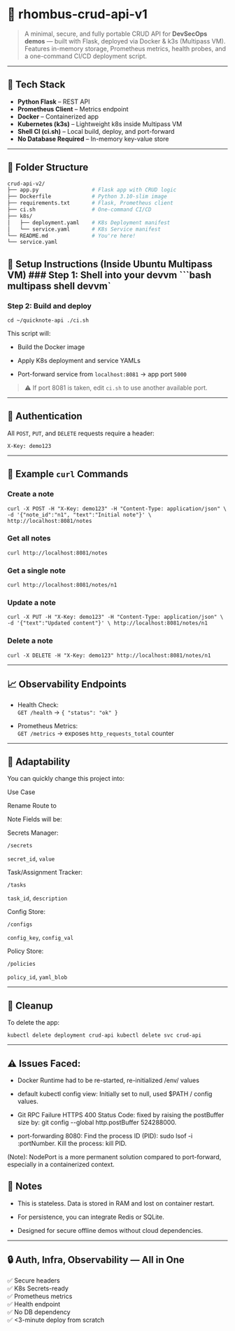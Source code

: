 # 🚀 rhombus-crud-api-v1

> A minimal, secure, and fully portable CRUD API for **DevSecOps demos** — built with Flask, deployed via Docker & k3s (Multipass VM).  
> Features in-memory storage, Prometheus metrics, health probes, and a one-command CI/CD deployment script.

---

## 🧰 Tech Stack

- **Python Flask** – REST API
- **Prometheus Client** – Metrics endpoint
- **Docker** – Containerized app
- **Kubernetes (k3s)** – Lightweight k8s inside Multipass VM
- **Shell CI (ci.sh)** – Local build, deploy, and port-forward
- **No Database Required** – In-memory key-value store

---

## 📁 Folder Structure

```bash
crud-api-v2/
├── app.py                 # Flask app with CRUD logic
├── Dockerfile             # Python 3.10-slim image
├── requirements.txt       # Flask, Prometheus client
├── ci.sh                  # One-command CI/CD
├── k8s/
│   ├── deployment.yaml    # K8s Deployment manifest
│   └── service.yaml       # K8s Service manifest
└── README.md              # You're here!
└── service.yaml

```




 ## 🚀 Setup Instructions (Inside Ubuntu Multipass VM)  ### Step 1: Shell into your devvm  ```bash  multipass  shell  devvm` 

### Step 2: Build and deploy



`cd ~/quicknote-api
./ci.sh` 

This script will:

-   Build the Docker image
    
-   Apply K8s deployment and service YAMLs
    
-   Port-forward service from `localhost:8081` → app port `5000`
    

> ⚠️ If port 8081 is taken, edit `ci.sh` to use another available port.

----------

## 🔐 Authentication

All `POST`, `PUT`, and `DELETE` requests require a header:

`X-Key: demo123` 

----------

## 🧪 Example `curl` Commands

### Create a note

`curl -X POST -H "X-Key: demo123" -H "Content-Type: application/json" \
-d '{"note_id":"n1", "text":"Initial note"}' \
http://localhost:8081/notes` 

### Get all notes

`curl http://localhost:8081/notes` 

### Get a single note

`curl http://localhost:8081/notes/n1` 

### Update a note

`curl -X PUT -H "X-Key: demo123" -H "Content-Type: application/json" \
-d '{"text":"Updated content"}' \
http://localhost:8081/notes/n1` 

### Delete a note

`curl -X DELETE -H "X-Key: demo123" http://localhost:8081/notes/n1` 

----------

## 📈 Observability Endpoints

-   Health Check:  
    `GET /health` → `{ "status": "ok" }`
    
-   Prometheus Metrics:  
    `GET /metrics` → exposes `http_requests_total` counter
    

----------

## 🧠 Adaptability

You can quickly change this project into:

Use Case

Rename Route to

Note Fields will be:

Secrets Manager:

`/secrets`

`secret_id`, `value`

Task/Assignment Tracker:

`/tasks`

`task_id`, `description`

Config Store:

`/configs`

`config_key`, `config_val`

Policy Store:

`/policies`

`policy_id`, `yaml_blob`

----------

## 🧼 Cleanup

To delete the app:

`kubectl delete deployment crud-api
kubectl delete svc crud-api` 

----------

## ⚠️ Issues Faced: 

- Docker Runtime had to be re-started, re-initialized /env/ values

- default kubectl config view: Initially set to null, used $PATH / config values. 

- Git RPC Failure HTTPS 400 Status Code:  fixed by raising the postBuffer size by: git config --global http.postBuffer 524288000.

- port-forwarding 8080: Find the process ID (PID): sudo lsof -i :portNumber.
Kill the process: kill PID.

(Note): NodePort is a more permanent solution compared to port-forward, especially in a containerized context.

## 🧷 Notes

-   This is stateless. Data is stored in RAM and lost on container restart.
    
-   For persistence, you can integrate Redis or SQLite.
    
-   Designed for secure offline demos without cloud dependencies.
    

----------

## 🔒 Auth, Infra, Observability — All in One

✅ Secure headers  
✅ K8s Secrets-ready  
✅ Prometheus metrics  
✅ Health endpoint  
✅ No DB dependency  
✅ <3-minute deploy from scratch


